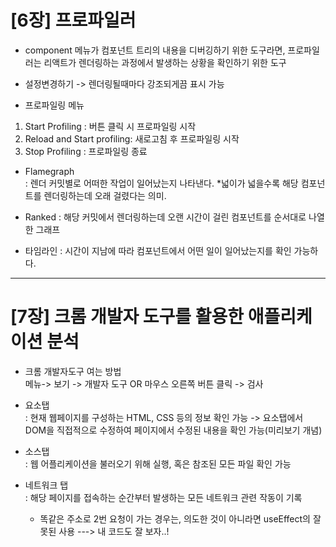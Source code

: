 # [6장] 프로파일러

- component 메뉴가 컴포넌트 트리의 내용을 디버깅하기 위한 도구라면, 프로파일러는 리액트가 렌더링하는 과정에서 발생하는 상황을 확인하기 위한 도구

- 설정변경하기 -> 렌더링될때마다 강조되게끔 표시 가능
- 프로파일링 메뉴

1. Start Profiling : 버튼 클릭 시 프로파일링 시작
2. Reload and Start profiling: 새로고침 후 프로파일링 시작
3. Stop Profiling : 프로파일링 종료

- Flamegraph <br>
  : 렌더 커밋별로 어떠한 작업이 일어났는지 나타낸다. \*넓이가 넓을수록 해당 컴포넌트를 렌더링하는데 오래 걸렸다는 의미.

- Ranked
  : 해당 커밋에서 렌더링하는데 오랜 시간이 걸린 컴포넌트를 순서대로 나열한 그래프

- 타임라인 : 시간이 지남에 따라 컴포넌트에서 어떤 일이 일어났는지를 확인 가능하다.

---

# [7장] 크롬 개발자 도구를 활용한 애플리케이션 분석

- 크롬 개발자도구 여는 방법<br>
  메뉴-> 보기 -> 개발자 도구 OR 마우스 오른쪽 버튼 클릭 -> 검사

- 요소탭<br>
  : 현재 웹페이지를 구성하는 HTML, CSS 등의 정보 확인 가능
  -> 요소탭에서 DOM을 직접적으로 수정하여 페이지에서 수정된 내용을 확인 가능(미리보기 개념)

- 소스탭<br>
  : 웹 어플리케이션을 불러오기 위해 실행, 혹은 참조된 모든 파일 확인 가능

- 네트워크 탭<br>
  : 해당 페이지를 접속하는 순간부터 발생하는 모든 네트워크 관련 작동이 기록
  - 똑같은 주소로 2번 요청이 가는 경우는, 의도한 것이 아니라면 useEffect의 잘못된 사용 ---> 내 코드도 잘 보자..!
